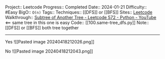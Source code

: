 Project:: Leetcode
Progress:: Completed
Date:: 2024-01-21
Difficulty:: #Easy 
BigO:: `O(n)`
Tags:: 
Techniques:: [[DFS]] or [[BFS]]
Sites:: [Leetcode](https://leetcode.com/problems/same-tree/description/)
Walkthrough:: [Subtree of Another Tree - Leetcode 572 - Python - YouTube](https://www.youtube.com/watch?v=E36O5SWp-LE) <== same tree in this one is easy
Code:: [[100.same-tree_dfs.py]]
Note:: [[DFS]] or [[BFS]] both tree together

---

Yes
![[Pasted image 20240418212026.png]]


No
![[Pasted image 20240418212043.png]]